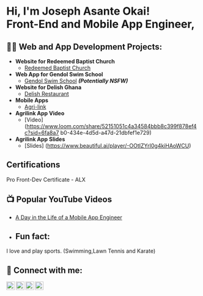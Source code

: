 <h1>Hi, I'm Joseph Asante Okai! <br/>Front-End and Mobile App Engineer,
<h2>👨‍💻 Web and App Development Projects:</h2>

- <b>Website for Redeemed Baptist Church</b>
  - [Redeemed Baptist Church](https://github.com/joshmadakor1/Algorithms-Practice)
- <b>Web App for Gendol Swim School</b>
  - [Gendol Swim School](https://github.com/joshmadakor1/4chan-Image-Analysis-Middleware-C964) <b><i>(Potentially NSFW)</b></i>
- <b>Website for Delish Ghana</b>
  - [Delish Restaurant](https://github.com/joshmadakor1/Sentinel-Lab)
- <b>Mobile Apps </b>
  - [Agri-link](https://github.com/joshmadakor1/EncrypterPOC)
- <b>Agrilink App Video</b>
  - [Video] (https://www.loom.com/share/52151051c4a34584bbb8c399f878ef4c?sid=6fa8a7
b0-434e-4d5d-a47d-21dbfef1e729)
- <b>Agrilink App Slides</b>
  - [Slides] (https://www.beautiful.ai/player/-OOtIZYrI0g4kiHAoWCU)

<h2> Certifications</h2>
Pro Front-Dev Certificate - ALX

<h2>📺 Popular YouTube Videos</h2>

- [A Day in the Life of a Mobile App Engineer](https://www.youtube.com/watch?v=uHy3oM7NnoU)

- <h2> Fun fact:</h2>
<p>I love and play sports. (Swimming,Lawn Tennis and Karate)</p>

<h2> 🤳 Connect with me:</h2>

[<img align="left" alt="JoshMadakor | YouTube" width="22px" src="https://cdn.jsdelivr.net/npm/simple-icons@v3/icons/youtube.svg" />][youtube]
[<img align="left" alt="JoshMadakor | Twitter" width="22px" src="https://cdn.jsdelivr.net/npm/simple-icons@v3/icons/twitter.svg" />][twitter]
[<img align="left" alt="JoshMadakor | LinkedIn" width="22px" src="https://cdn.jsdelivr.net/npm/simple-icons@v3/icons/linkedin.svg" />][linkedin]
[<img align="left" alt="JoshMadakor | Instagram" width="22px" src="https://cdn.jsdelivr.net/npm/simple-icons@v3/icons/instagram.svg" />][instagram]

[twitter]: https://twitter.com/joshmadakor
[youtube]: https://www.youtube.com/c/joshmadakor
[instagram]: https://www.instagram.com/joshmadakor/
[linkedin]: https://linkedin.com/in/josephasanteokai

<!--
**joshmadakor1/joshmadakor1** is a ✨ _special_ ✨ repository because its `README.md` (this file) appears on your GitHub profile.

Here are some ideas to get you started:

- 🔭 I’m currently working on ...
- 🌱 I’m currently learning ...
- 👯 I’m looking to collaborate on ...
- 🤔 I’m looking for help with ...
- 💬 Ask me about ...
- 📫 How to reach me: ...
- 😄 Pronouns: ...
- ⚡ Fun fact: ...
-->
